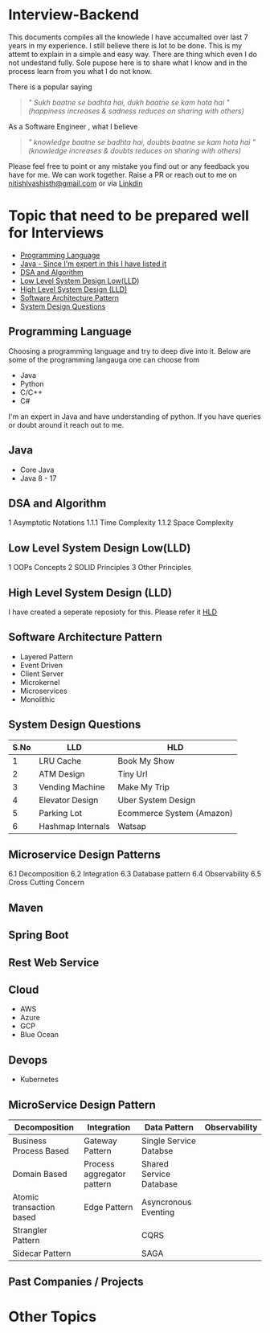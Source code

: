 # Interview-Backend

This documents compiles all the knowlede I have accumalted over last 7 years in my experience. I still believe there is lot to be done.
This is my attemt to explain in a simple and easy way. There are thing which even I do not undestand fully.
Sole pupose here is to share what I know and in the process learn from you what I do not know.

There is a popular saying 

> _" Sukh baatne se badhta hai, dukh baatne se kam hota hai " (happiness increases & sadness reduces on sharing with others)_

As a Software Engineer , what I believe

> _" knowledge baatne se badhta hai, doubts baatne se kam hota hai " (knowledge increases & doubts reduces on sharing with others)_ 

Please feel free to point or any mistake you find out or any feedback you have for me. We can work together. Raise a PR or reach
out to me on nitishlvashisth@gmail.com or via [Linkdin]([url](https://www.linkedin.com/in/nitish-vashisth-31858366/))

# Topic that need to be prepared well for Interviews

  -  [Programming Language](url)
  -  [Java - Since I'm expert in this I have listed it](url)
  -  [DSA and Algorithm](url)
  -  [Low Level System Design Low(LLD](url))
  -  [High Level System Design (LLD)](url)
  -  [Software Architecture Pattern](url)
  -  [System Design Questions](url)
    


## Programming Language
Choosing a programming language and try to deep dive into it. Below are some of the programming langauga one can choose from
* Java
* Python
* C/C++
* C#

I'm an expert in Java and have understanding of python. If you have queries or doubt around it reach out to me.

## Java
* Core Java
* Java 8 - 17

## DSA and Algorithm
1 Asymptotic Notations
1.1.1	Time Complexity
1.1.2	Space Complexity

## Low Level System Design Low(LLD)
1 OOPs Concepts
2 SOLID Principles
3 Other Principles

## High Level System Design (LLD)
I have created a seperate reposioty for this. Please refer it
[HLD](https://github.com/nitish131992/System-Design-Champion)

## Software Architecture Pattern
* Layered Pattern
* Event Driven	
* Client Server 
* Microkernel
* Microservices
* Monolithic

## System Design Questions
| S.No | LLD  | HLD  |
| ------- | --- | --- |
| 1 | LRU Cache         | Book My Show       |
| 2 | ATM Design        | Tiny Url           |
| 3 | Vending Machine   | Make My Trip       |
| 4 | Elevator Design   | Uber System Design |
| 5 | Parking Lot       | Ecommerce System (Amazon)   |
| 6 | Hashmap Internals | Watsap           |


## Microservice Design Patterns
6.1 Decomposition
6.2 Integration
6.3 Database pattern
6.4 Observability
6.5 Cross Cutting Concern

## Maven

## Spring Boot

## Rest Web Service 

## Cloud
* AWS
* Azure
* GCP
* Blue Ocean

## Devops
* Kubernetes

## MicroService Design Pattern
| Decomposition            | Integration                | Data Pattern               | Observability |
| ----------------------   | -------------------------- | -------------------------- | ------------- |
| Business Process Based   | Gateway Pattern            | Single Service Databse     | |
| Domain Based             | Process aggregator pattern | Shared Service Database    | |
| Atomic transaction based | Edge Pattern               | Asyncronous Eventing       | |
| Strangler Pattern        |                            | CQRS                       | |
| Sidecar Pattern          |                            | SAGA                       | |


## Past Companies / Projects

# Other Topics

  
